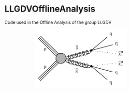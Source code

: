 # LLGDVOfflineAnalysis
Code used in the Offline Analysis of the group LLGDV
<p align="center">
  <a href="https://twiki.cern.ch/twiki/bin/view/CMS/LongLivedGluinosWithDisplacedVertices" target="_blank" >
    <img alt="decay" src="https://github.com/GilsonCS/LLGDVOfflineAnalysis/blob/master/Configuration/decay.png" width="300" />
  </a>
</p>
